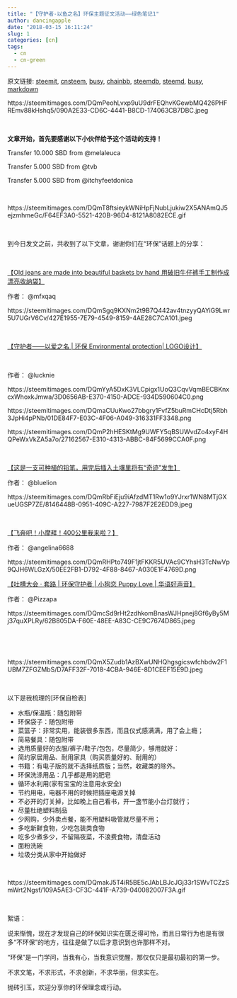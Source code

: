 ```yaml
---
title: "【守护者-以鱼之名】环保主题征文活动——绿色笔记1"
author: dancingapple
date: "2018-03-15 16:11:24"
slug: 1
categories: [cn]
tags: 
  - cn
  - cn-green
---
```


原文链接: [steemit](https://steemit.com), [cnsteem](https://cnsteem.com), [busy](https://busy.org), [chainbb](https://chainbb.com), [steemdb](https://steemdb.com), [steemd](https://steemd.com), [busy](https://busy.org), [markdown](https://raw.githubusercontent.com/pzhaonet/steem_dancingapple/master/content/post/1.md)

<html>
<p>
https://steemitimages.com/DQmPeohLvxp9uU9drFEQhvKGewbMQ426PHFREmv88kHshq5/090A2E33-CD6C-4441-B8CD-174063CB7DBC.jpeg</p>
<p><br></p>
<p><strong>文章开始，首先要感谢以下小伙伴给予这个活动的支持！</strong></p>
<p>Transfer 10.000 SBD from @melaleuca</p>
<p>Transfer 5.000 SBD from @tvb</p>
<p>Transfer 5.000 SBD from @itchyfeetdonica</p>
<p><br></p>
<p>
https://steemitimages.com/DQmT8ftsieykWNiHpFjNubLjukiw2X5ANAmQJ5ejzmhmeGc/F64EF3A0-5521-420B-96D4-8121A8082ECE.gif
</p>
<p><br></p>
<p>到今日发文之前，共收到了以下文章，谢谢你们在“环保”话题上的分享：</p>
<p><br></p>
<p><a href="https://steemit.com/life/@mfxqaq/old-jeans-are-made-into-beautiful-baskets-by-hand">【Old jeans are made into beautiful baskets by hand 用破旧牛仔裤手工制作成漂亮收纳袋】</a></p>
<p>作者： @mfxqaq&nbsp;</p>
<p>
https://steemitimages.com/DQmSgq9KXNm2t9B7Q442av4tnzyyQAYiG9Lwr5U7UGrV6Cv/427E1955-7E79-4549-8159-4AE28C7CA101.jpeg</p>
<p><br></p>
<p><a href="https://steemit.com/cn-green/@lucknie/or-environmental-protection">【守护者——以爱之名 | 环保 Environmental protection| LOGO设计】</a></p>
<p><br></p>
<p>作者： @lucknie</p>
<p>
https://steemitimages.com/DQmYyA5DxK3VLCpigx1UoQ3CqvVqmBECBKnxcxWhoxkJmwa/3D0656AB-E370-4150-ADCE-934D590604C0.png</p>
<p>
https://steemitimages.com/DQmaCUuKwo27bbgry1FvfZ5buRmCHcDtj5Rbh3JpHi4pPNb/01DE84F7-E03C-4F06-A049-316331FF3348.png</p>
<p>
https://steemitimages.com/DQmP2hHESKtMg9UWFY5qBSUWvdZo4xyF4HQPeWxVkZA5a7o/27162567-E310-4313-ABBC-84F5699CCA0F.png</p>
<p><br></p>
<p><a href="https://steemit.com/cn/@bluelion/6svegm">【这是一支可种植的铅笔，用完后插入土壤里将有“奇迹”发生】</a></p>
<p>作者： @bluelion</p>
<p>
https://steemitimages.com/DQmRbFiEju9iAfzdMT1Rw1o9YJrxr1WN8MTjGXueUGSP7ZE/8146448B-0951-409C-A227-7987F2E2EDD9.jpeg</p>
<p><br></p>
<p><a href="https://steemit.com/sport/@angelina6688/400">【飞奔吧！小摩拜！400公里我来啦？】</a></p>
<p>作者： @angelina6688</p>
<p>
https://steemitimages.com/DQmRHPto749F1jtFKKR5UVAc9CYhsH3TcNwVp9QJH6WLGzX/50EE2FB1-D792-4F88-8467-A030E1F4769D.png</p>
<p><a href="https://steemit.com/teammalaysia/@pizzapai/or-or-puppy-love-or">【吐槽大会 · 套路 | 环保守护者 | 小狗恋 Puppy Love | 华语好声音】</a></p>
<p>作者： @Pizzapa</p>
<p>
https://steemitimages.com/DQmcSd9rHt2zdhkomBnasWJHpnej8Gf6yBy5Mj37quXPLRy/62B805DA-F60E-48EE-A83C-CE9C7674D865.jpeg</p>
<p><br></p>
<p><br></p>
<p>
https://steemitimages.com/DQmX5Zudb1AzBXwUNHQhgsgicswfchbdw2F1UBM7ZFGZMbS/D7AFF32F-7018-4CBA-946E-8D1CEEF15E9D.jpeg</p>
<p><br></p>
<p>以下是我梳理的[环保自检表]</p>
<ul>
  <li>水瓶/保温瓶：随包附带</li>
  <li>环保袋子：随包附带</li>
  <li>菜篮子：非常实用，能装很多东西，而且仪式感满满，用了会上瘾；</li>
  <li>简易餐具：随包附带</li>
  <li>选用质量好的衣服/裤子/鞋子/包包，尽量简少，够用就好：</li>
  <li>简约家居用品、耐用家具（购买质量好的、耐用的）</li>
  <li>书籍：有电子版的就不选择纸质版；当然，收藏类的除外。</li>
  <li>环保洗涤用品：几乎都是用的肥皂</li>
  <li>循环水利用(家有宝宝的注意用水安全)</li>
  <li>节约用电，电器不用的时候把插座电源关掉</li>
  <li>不必开的灯关掉，比如晚上自己看书，开一盏节能小台灯就行；</li>
  <li>尽量杜绝塑料制品</li>
  <li>少网购，少外卖点餐，能不用塑料吸管就尽量不用；</li>
  <li>多吃新鲜食物，少吃包装类食物</li>
  <li>吃多少煮多少，不留隔夜菜，不浪费食物，清盘活动</li>
  <li>面粉洗碗</li>
  <li>垃圾分类从家中开始做好</li>
</ul>
<p><br></p>
<p>
https://steemitimages.com/DQmakJ5T4iR5BE5cJAbLBJcJGj33r1SWvTCZzSmWrt2Ngsf/109A5AE3-CF3C-441F-A739-040082007F3A.gif</p>
<p><br></p>
<p>絮语：</p>
<p>说来惭愧，现在才发现自己的环保知识实在匮乏得可怜，而且日常行为也是有很多“不环保”的地方，往往是做了以后才意识到也许那样不对。</p>
<p>“环保”是一门学问，当我有心，当我意识觉醒，那仅仅只是最初最初的第一步。</p>
<p>不求文笔，不求形式，不求创新，不求华丽，但求实在。</p>
<p>抛砖引玉，欢迎分享你的环保理念或行动。</p>
<p><br></p>
</html>

